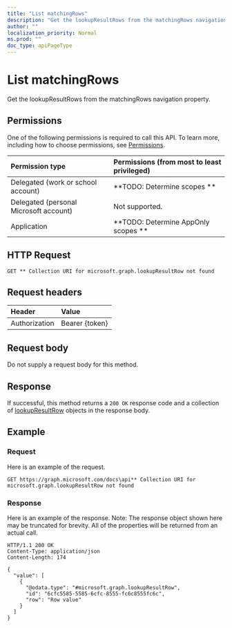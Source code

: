 ```yaml
---
title: "List matchingRows"
description: "Get the lookupResultRows from the matchingRows navigation property."
author: ""
localization_priority: Normal
ms.prod: ""
doc_type: apiPageType
---
```


# List matchingRows

Get the lookupResultRows from the matchingRows navigation property.

## Permissions
One of the following permissions is required to call this API. To learn more, including how to choose permissions, see [Permissions](/concepts/permissions-reference.md).

|Permission type|Permissions (from most to least privileged)|
|:---|:---|
|Delegated (work or school account)|**TODO: Determine scopes **|
|Delegated (personal Microsoft account)|Not supported.|
|Application|**TODO: Determine AppOnly scopes **|

## HTTP Request
<!-- {
  "blockType": "ignored"
}
-->
``` http
GET ** Collection URI for microsoft.graph.lookupResultRow not found
```

## Request headers
|Header|Value|
|:---|:---|
|Authorization|Bearer {token}|

## Request body
Do not supply a request body for this method.

## Response
If successful, this method returns a `200 OK` response code and a collection of [lookupResultRow](../resources/lookupresultrow.md) objects in the response body.

## Example

### Request
Here is an example of the request.
<!-- {
  "blockType": "request",
  "name": "get_lookupresultrow"
}
-->
``` http
GET https://graph.microsoft.com/docs\api** Collection URI for microsoft.graph.lookupResultRow not found
```

### Response
Here is an example of the response. Note: The response object shown here may be truncated for brevity. All of the properties will be returned from an actual call.
<!-- {
  "blockType": "response",
  "truncated": true,
  "@odata.type": "collection(microsoft.graph.lookupresultrow)"
}
-->
``` http
HTTP/1.1 200 OK
Content-Type: application/json
Content-Length: 174

{
  "value": [
    {
      "@odata.type": "#microsoft.graph.lookupResultRow",
      "id": "6cfc5585-5585-6cfc-8555-fc6c8555fc6c",
      "row": "Row value"
    }
  ]
}
```

